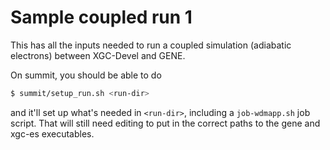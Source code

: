 
# Sample coupled run 1

This has all the inputs needed to run a coupled simulation (adiabatic electrons) between
XGC-Devel and GENE.

On summit, you should be able to do

```sh
$ summit/setup_run.sh <run-dir>
```

and it'll set up what's needed in `<run-dir>`, including a `job-wdmapp.sh` job script. That will
still need editing to put in the correct paths to the gene and xgc-es executables.
